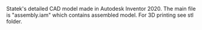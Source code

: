 Statek's detailed CAD model made in Autodesk Inventor 2020. The main file is "assembly.iam" which contains assembled model. For 3D printing see stl folder.